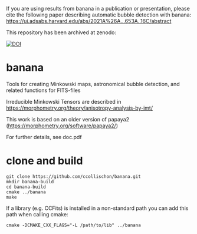 If you are using results from banana in a publication or presentation, please cite the following paper describing automatic bubble detection with banana: https://ui.adsabs.harvard.edu/abs/2021A%26A...653A..16C/abstract

This repository has been archived at zenodo: 

[![DOI](https://zenodo.org/badge/256713274.svg)](https://zenodo.org/badge/latestdoi/256713274)

# banana
Tools for creating Minkowski maps, astronomical bubble detection, and related functions for FITS-files

Irreducible Minkowski Tensors are described in https://morphometry.org/theory/anisotropy-analysis-by-imt/

This work is based on an older version of papaya2 (https://morphometry.org/software/papaya2/)

For further details, see doc.pdf

# clone and build

```
git clone https://github.com/ccollischon/banana.git
mkdir banana-build
cd banana-build
cmake ../banana
make
```

If a library (e.g. CCFits) is installed in a non-standard path you can add this path when calling cmake:

```
cmake -DCMAKE_CXX_FLAGS="-L /path/to/lib" ../banana
```
